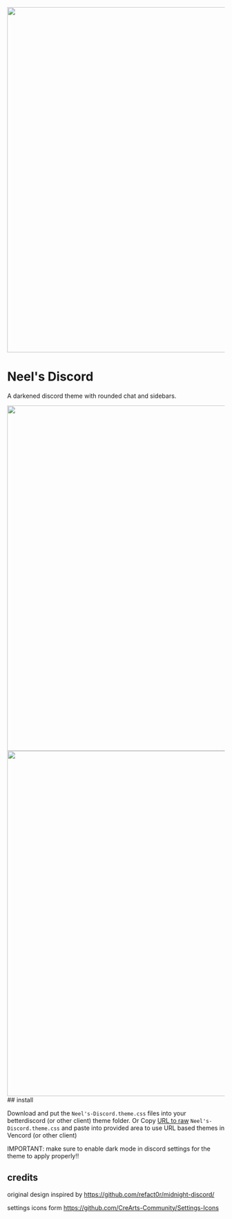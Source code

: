 <img width=800 src=https://github.com/neelmaster101/Neels-Discord/blob/9dc106f56cdbec592b57f27e8164f0ab12a82b04/Banner.png>

# Neel's Discord

A darkened discord theme with rounded chat and sidebars.

<img width=800 src="https://github.com/neelmaster101/Neels-Discord/blob/9dc106f56cdbec592b57f27e8164f0ab12a82b04/Main.png">
<img width=800 src="https://github.com/neelmaster101/Neels-Discord/blob/9dc106f56cdbec592b57f27e8164f0ab12a82b04/Icons.png">
## install

Download and put the `Neel's-Discord.theme.css` files into your betterdiscord (or other client) theme folder.
Or
Copy [URL to raw](https://raw.githubusercontent.com/neelmaster101/Neels-Discord/main/Neel's-Discord.theme.css) `Neel's-Discord.theme.css` and paste into provided area to use URL based themes in Vencord (or other client)

IMPORTANT: make sure to enable dark mode in discord settings for the theme to apply properly!!

## credits

original design inspired by <https://github.com/refact0r/midnight-discord/>

settings icons form <https://github.com/CreArts-Community/Settings-Icons>
